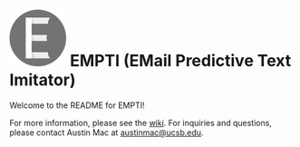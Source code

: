 # <img src="https://github.com/austinmacmath/EMPTI/blob/master/public/images/favicon.ico" width="100px" height="100px" alt="EMPTI"> EMPTI (EMail Predictive Text Imitator)
Welcome to the README for EMPTI!

For more information, please see the [wiki](https://github.com/austinmacmath/EMPTI/wiki).
For inquiries and questions, please contact Austin Mac at austinmac@ucsb.edu.
